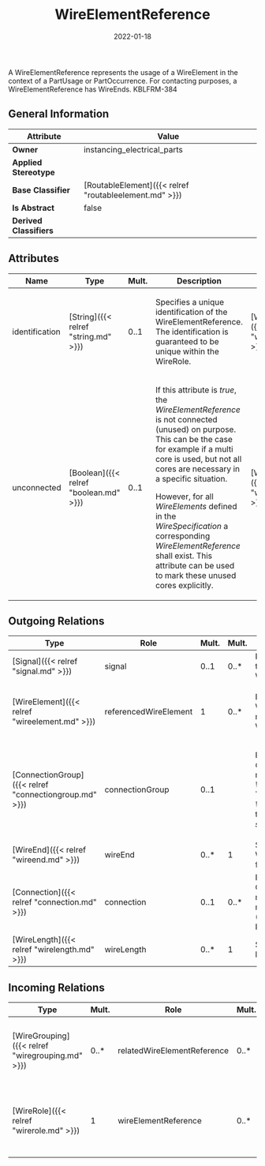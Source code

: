 ﻿---
title: WireElementReference
toc: false
type: specs
date: "2022-01-18"
draft: false
specification: VEC
version: 1.2.2
documentType: "Recommendation"
elementType: Class
classes:
  - WireElementReference
menu_name: vec-1.2.2
---
<p> A WireElementReference represents the usage of a WireElement in the context of a PartUsage or PartOccurrence. For contacting purposes, a WireElementReference has WireEnds. KBLFRM-384      </p>

## General Information

| Attribute               | Value |
|-------------------------|-------|
| **Owner**               | instancing_electrical_parts |
| **Applied Stereotype**  |   |
| **Base Classifier**     | [RoutableElement]({{< relref "routableelement.md" >}})<br/>  |
| **Is Abstract**         | false |
| **Derived Classifiers** |   |

## Attributes
|  Name  |  Type  |  Mult.  |  Description  |  Owning Classifier  |
|--------|--------|---------|---------------|--------------|
|identification | [String]({{< relref "string.md" >}}) | 0..1 | <p> Specifies a unique identification of the WireElementReference. The identification is guaranteed to be unique within the WireRole.      </p> | [WireElementReference]({{< relref "wireelementreference.md" >}}) |
|unconnected | [Boolean]({{< relref "boolean.md" >}}) | 0..1 | <p> If this attribute is <i>true</i>, the <i>WireElementReference</i> is not connected (unused) on purpose. This can be the case for example if a multi core is used, but not all cores are necessary in a specific situation.      </p>      <p> However, for all <i>WireElements</i> defined in the <i>WireSpecification</i> a corresponding <i>WireElementReference</i> shall exist. This attribute can be used to mark these unused cores explicitly.      </p> | [WireElementReference]({{< relref "wireelementreference.md" >}}) |

## Outgoing Relations
|    Type  |   Role   |   Mult.   |   Mult.   |   Description   |
|----------|----------|-----------|-----------|-----------------|
| [Signal]({{< relref "signal.md" >}}) | signal | 0..1 | 0..* | References the signal that is transmitted by the WireElementReference. |
| [WireElement]({{< relref "wireelement.md" >}}) | referencedWireElement | 1 | 0..* | <p> References the WireElement that is represented by the WireElementReference.      </p> |
| [ConnectionGroup]({{< relref "connectiongroup.md" >}}) | connectionGroup | 0..1 |  | <p> References the <i>ConnectionGroup</i> that is realized by this <i>WireElementReference.</i> This applies normally to <i>WireElementReference </i>that have <i>subWireElements</i>.      </p> |
| [WireEnd]({{< relref "wireend.md" >}}) | wireEnd | 0..* | 1 | Specifies the ends of the WireElementReference for contacting purposes. |
| [Connection]({{< relref "connection.md" >}}) | connection | 0..1 | 0..* | References the Connection that is realized by the referenced WireElement (WireElementReference). KBLFRM-341 |
| [WireLength]({{< relref "wirelength.md" >}}) | wireLength | 0..* | 1 | Specifies the different length of a wire. |
##  Incoming Relations
|    Type  |   Mult.  |   Role    |   Mult.   |   Description  |
|----------|----------|-----------|-----------|----------------|
| [WireGrouping]({{< relref "wiregrouping.md" >}}) | 0..* | relatedWireElementReference | 0..* | <p> References the concrete wire elements (<i>WireElementReference</i>) that are grouped by the WireGrouping.      </p> |
| [WireRole]({{< relref "wirerole.md" >}}) | 1 | wireElementReference | 0..* | Specifies the WireElementReferences used in the WireRole. For multi core wires more than one WireElementReference is needed. |

